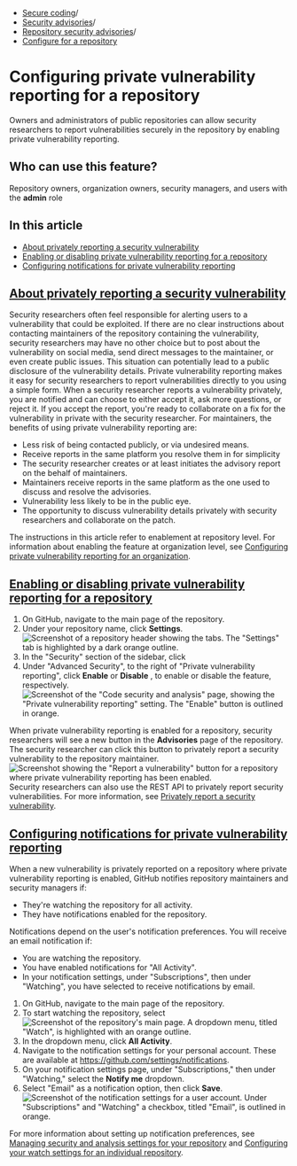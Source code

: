   * [Secure coding](https://docs.github.com/en/code-security "Secure coding")/
  * [Security advisories](https://docs.github.com/en/code-security/security-advisories "Security advisories")/
  * [Repository security advisories](https://docs.github.com/en/code-security/security-advisories/working-with-repository-security-advisories "Repository security advisories")/
  * [Configure for a repository](https://docs.github.com/en/code-security/security-advisories/working-with-repository-security-advisories/configuring-private-vulnerability-reporting-for-a-repository "Configure for a repository")


# Configuring private vulnerability reporting for a repository
Owners and administrators of public repositories can allow security researchers to report vulnerabilities securely in the repository by enabling private vulnerability reporting.
## Who can use this feature?
Repository owners, organization owners, security managers, and users with the **admin** role
## In this article
  * [About privately reporting a security vulnerability](https://docs.github.com/en/code-security/security-advisories/working-with-repository-security-advisories/configuring-private-vulnerability-reporting-for-a-repository#about-privately-reporting-a-security-vulnerability)
  * [Enabling or disabling private vulnerability reporting for a repository](https://docs.github.com/en/code-security/security-advisories/working-with-repository-security-advisories/configuring-private-vulnerability-reporting-for-a-repository#enabling-or-disabling-private-vulnerability-reporting-for-a-repository)
  * [Configuring notifications for private vulnerability reporting](https://docs.github.com/en/code-security/security-advisories/working-with-repository-security-advisories/configuring-private-vulnerability-reporting-for-a-repository#configuring-notifications-for-private-vulnerability-reporting)


## [About privately reporting a security vulnerability](https://docs.github.com/en/code-security/security-advisories/working-with-repository-security-advisories/configuring-private-vulnerability-reporting-for-a-repository#about-privately-reporting-a-security-vulnerability)
Security researchers often feel responsible for alerting users to a vulnerability that could be exploited. If there are no clear instructions about contacting maintainers of the repository containing the vulnerability, security researchers may have no other choice but to post about the vulnerability on social media, send direct messages to the maintainer, or even create public issues. This situation can potentially lead to a public disclosure of the vulnerability details.
Private vulnerability reporting makes it easy for security researchers to report vulnerabilities directly to you using a simple form.
When a security researcher reports a vulnerability privately, you are notified and can choose to either accept it, ask more questions, or reject it. If you accept the report, you're ready to collaborate on a fix for the vulnerability in private with the security researcher.
For maintainers, the benefits of using private vulnerability reporting are:
  * Less risk of being contacted publicly, or via undesired means.
  * Receive reports in the same platform you resolve them in for simplicity
  * The security researcher creates or at least initiates the advisory report on the behalf of maintainers.
  * Maintainers receive reports in the same platform as the one used to discuss and resolve the advisories.
  * Vulnerability less likely to be in the public eye.
  * The opportunity to discuss vulnerability details privately with security researchers and collaborate on the patch.


The instructions in this article refer to enablement at repository level. For information about enabling the feature at organization level, see [Configuring private vulnerability reporting for an organization](https://docs.github.com/en/code-security/security-advisories/working-with-repository-security-advisories/configuring-private-vulnerability-reporting-for-an-organization).
## [Enabling or disabling private vulnerability reporting for a repository](https://docs.github.com/en/code-security/security-advisories/working-with-repository-security-advisories/configuring-private-vulnerability-reporting-for-a-repository#enabling-or-disabling-private-vulnerability-reporting-for-a-repository)
  1. On GitHub, navigate to the main page of the repository.
  2. Under your repository name, click **Settings**.
![Screenshot of a repository header showing the tabs. The "Settings" tab is highlighted by a dark orange outline.](https://docs.github.com/assets/cb-28260/images/help/repository/repo-actions-settings.png)
  3. In the "Security" section of the sidebar, click 
  4. Under "Advanced Security", to the right of "Private vulnerability reporting", click **Enable** or **Disable** , to enable or disable the feature, respectively. 
![Screenshot of the "Code security and analysis" page, showing the "Private vulnerability reporting" setting. The "Enable" button is outlined in orange.](https://docs.github.com/assets/cb-15021/images/help/security/private-vulnerability-reporting-enable-or-disable-repo.png)


When private vulnerability reporting is enabled for a repository, security researchers will see a new button in the **Advisories** page of the repository. The security researcher can click this button to privately report a security vulnerability to the repository maintainer.
![Screenshot showing the "Report a vulnerability" button for a repository where private vulnerability reporting has been enabled.](https://docs.github.com/assets/cb-73228/images/help/security/report-a-vulnerability-button.png)
Security researchers can also use the REST API to privately report security vulnerabilities. For more information, see [Privately report a security vulnerability](https://docs.github.com/en/rest/security-advisories/repository-advisories#privately-report-a-security-vulnerability).
## [Configuring notifications for private vulnerability reporting](https://docs.github.com/en/code-security/security-advisories/working-with-repository-security-advisories/configuring-private-vulnerability-reporting-for-a-repository#configuring-notifications-for-private-vulnerability-reporting)
When a new vulnerability is privately reported on a repository where private vulnerability reporting is enabled, GitHub notifies repository maintainers and security managers if:
  * They're watching the repository for all activity.
  * They have notifications enabled for the repository.


Notifications depend on the user's notification preferences. You will receive an email notification if:
  * You are watching the repository.
  * You have enabled notifications for "All Activity".
  * In your notification settings, under "Subscriptions", then under "Watching", you have selected to receive notifications by email.


  1. On GitHub, navigate to the main page of the repository.
  2. To start watching the repository, select 
![Screenshot of the repository's main page. A dropdown menu, titled "Watch", is highlighted with an orange outline.](https://docs.github.com/assets/cb-6045/images/help/repository/repository-watch-dropdown.png)
  3. In the dropdown menu, click **All Activity**.
  4. Navigate to the notification settings for your personal account. These are available at <https://github.com/settings/notifications>.
  5. On your notification settings page, under "Subscriptions," then under "Watching," select the **Notify me** dropdown.
  6. Select "Email" as a notification option, then click **Save**.
![Screenshot of the notification settings for a user account. Under "Subscriptions" and "Watching" a checkbox, titled "Email", is outlined in orange.](https://docs.github.com/assets/cb-65804/images/help/notifications/repository-watching-notification-options.png)


For more information about setting up notification preferences, see [Managing security and analysis settings for your repository](https://docs.github.com/en/repositories/managing-your-repositorys-settings-and-features/enabling-features-for-your-repository/managing-security-and-analysis-settings-for-your-repository#granting-access-to-security-alerts) and [Configuring your watch settings for an individual repository](https://docs.github.com/en/account-and-profile/managing-subscriptions-and-notifications-on-github/setting-up-notifications/configuring-notifications#configuring-your-watch-settings-for-an-individual-repository).
